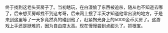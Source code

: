 终于找到这老头买房子了。当初瞎玩，在白漫偷了东西被追杀，随从也不知道去哪了，后来想买房却找不到这考哥，后来网上搜了半天才知道他常出没的地方，于是来到这里等了一天多竟然真的碰到他了，赶紧掏光身上的5000金币买房了。这游戏上手还是挺难的，因为自由度太高。现在慢慢尝到点甜头了。抓根宝。